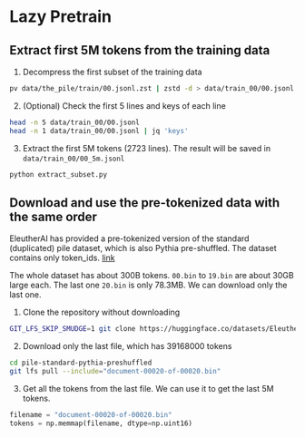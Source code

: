 # Lazy Pretrain

## Extract first 5M tokens from the training data
1. Decompress the first subset of the training data
```bash
pv data/the_pile/train/00.jsonl.zst | zstd -d > data/train_00/00.jsonl
```
2. (Optional) Check the first 5 lines and keys of each line
```bash
head -n 5 data/train_00/00.jsonl
head -n 1 data/train_00/00.jsonl | jq 'keys'
```
3. Extract the first 5M tokens (2723 lines). The result will be saved in `data/train_00/00_5m.jsonl`
```bash
python extract_subset.py
```

## Download and use the pre-tokenized data with the same order
EleutherAI has provided a pre-tokenized version of the standard (duplicated) pile dataset, which is also Pythia pre-shuffled. The dataset contains only token_ids. [link](https://huggingface.co/datasets/EleutherAI/pile-standard-pythia-preshuffled/tree/main)

The whole dataset has about 300B tokens. `00.bin` to `19.bin` are about 30GB large each. The last one `20.bin` is only 78.3MB. We can download only the last one.

1. Clone the repository without downloading
```bash
GIT_LFS_SKIP_SMUDGE=1 git clone https://huggingface.co/datasets/EleutherAI/pile-standard-pythia-preshuffled
```
2. Download only the last file, which has 39168000 tokens
```bash
cd pile-standard-pythia-preshuffled
git lfs pull --include="document-00020-of-00020.bin"
```
3. Get all the tokens from the last file. We can use it to get the last 5M tokens.
```python
filename = "document-00020-of-00020.bin"
tokens = np.memmap(filename, dtype=np.uint16)
```
